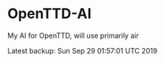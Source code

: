 # OpenTTD-AI
My AI for OpenTTD, will use primarily air

Latest backup: Sun Sep 29 01:57:01 UTC 2019
